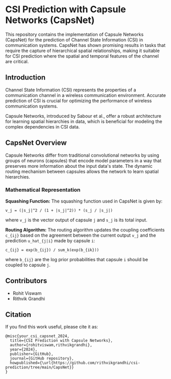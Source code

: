 
# CSI Prediction with Capsule Networks (CapsNet)

This repository contains the implementation of Capsule Networks (CapsNet) for the prediction of Channel State Information (CSI) in communication systems. CapsNet has shown promising results in tasks that require the capture of hierarchical spatial relationships, making it suitable for CSI prediction where the spatial and temporal features of the channel are critical.

## Introduction

Channel State Information (CSI) represents the properties of a communication channel in a wireless communication environment. Accurate prediction of CSI is crucial for optimizing the performance of wireless communication systems.

Capsule Networks, introduced by Sabour et al., offer a robust architecture for learning spatial hierarchies in data, which is beneficial for modeling the complex dependencies in CSI data.

## CapsNet Overview

Capsule Networks differ from traditional convolutional networks by using groups of neurons (capsules) that encode model parameters in a way that preserves more information about the input data's state. The dynamic routing mechanism between capsules allows the network to learn spatial hierarchies.


### Mathematical Representation

**Squashing Function:**
The squashing function used in CapsNet is given by:

`v_j = (|s_j|^2 / (1 + |s_j|^2)) * (s_j / |s_j|)`

where `v_j` is the vector output of capsule `j` and `s_j` is its total input.

**Routing Algorithm:**
The routing algorithm updates the coupling coefficients `c_{ij}` based on the agreement between the current output `v_j` and the prediction `u_hat_{j|i}` made by capsule `i`:

`c_{ij} = exp(b_{ij}) / sum_k(exp(b_{ik}))`

where `b_{ij}` are the log prior probabilities that capsule `i` should be coupled to capsule `j`.


## Contributors

- Rohit Viswam
- Rithvik Grandhi


## Citation

If you find this work useful, please cite it as:

```
@misc{your_csi_capsnet_2024,
  title={CSI Prediction with Capsule Networks},
  author={rohitviswam,rithvikgrandhi},
  year={2024},
  publisher={GitHub},
  journal={GitHub repository},
  howpublished={\url{https://github.com/rithvikgrandhi/csi-prediction/tree/main/CapsNet}}
}
```
